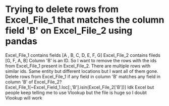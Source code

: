 
# Trying to delete rows from Excel_File_1 that matches the column field 'B' on Excel_File_2 using pandas

Excel_File_1 contains fields [A , B, C, D, E, F, G]
Excel_File_2 contains fileds [G, F, A, B]
Column 'B' is an ID. So I want to remove the rows with the ids from Excel_File_1 present in Excel_File_2. There are multiple rows with similar ids. Same entity but different locations but I want all of them gone.
Delete rows from Excel_File_1 if any field in column 'B' matches any field in column 'B' of Excel_File_2?
Excel_File_1[~Excel_Field_1.loc[:,'B'].isin(Excel_File_2['B'])]
Idk Excel but people keep telling me to use Vlookup but the file is huge so I doubt Vlookup will work

        